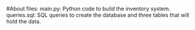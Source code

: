 #About files:
main.py: Python code to build the inventory system.
queries.sql: SQL queries to create the database and three tables that will hold the data.
